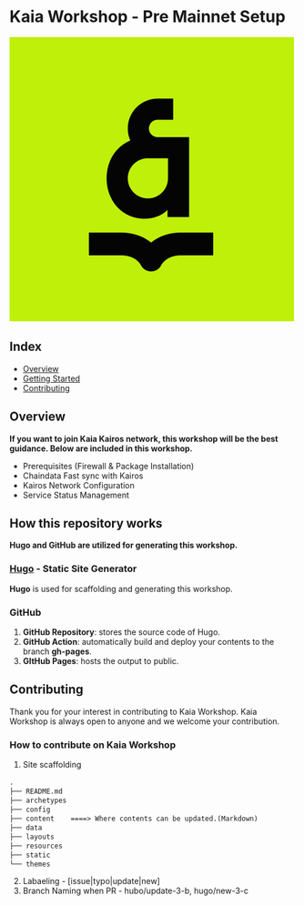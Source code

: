 # Kaia Workshop - Pre Mainnet Setup

<img src="./static/images/Kaia-docs.png">
<!-- ![Kaia Docs](https://raw.githubusercontent.com/klaytn/klaytn-pre-cypress-setup-workshop/main/static/images/Kaia-docs.png) -->

## Index
  - [Overview](#overview) 
  - [Getting Started](#getting-started)
  - [Contributing](#contributing)
<!--  Other options to write Readme
  - [Deployment](#deployment)
  - [Used or Referenced Projects](Used-or-Referenced-Projects)
-->

## Overview
<!-- Write Overview about this project -->
**If you want to join Kaia Kairos network, this workshop will be the best guidance. Below are included in this workshop.**
- Prerequisites (Firewall & Package Installation)
- Chaindata Fast sync with Kairos
- Kairos Network Configuration
- Service Status Management

## How this repository works
**Hugo and GitHub are utilized for generating this workshop.**
### [Hugo](https://gohugo.io/about/) - Static Site Generator
**Hugo** is used for scaffolding and generating this workshop.
### GitHub
1. **GitHub Repository**: stores the source code of Hugo.
2. **GitHub Action**: automatically build and deploy your contents to the branch **gh-pages**.
3. **GItHub Pages**: hosts the output to public.

## Contributing
<!-- Write the way to contribute -->
Thank you for your interest in contributing to Kaia Workshop. Kaia Workshop is always open to anyone and we welcome your contribution. 
### How to contribute on Kaia Workshop
1. Site scaffolding
```
.
├── README.md
├── archetypes
├── config
├── content    ====> Where contents can be updated.(Markdown)
├── data
├── layouts
├── resources
├── static
└── themes
```
2. Labaeling - [issue|typo|update|new]
3. Branch Naming when PR - hubo/update-3-b, hugo/new-3-c 
